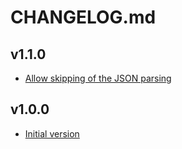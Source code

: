 # CHANGELOG.md

## v1.1.0

- [Allow skipping of the JSON parsing](https://github.com/babbel/terraform-aws-sns-to-rollbar/pull/2)

## v1.0.0

- [Initial version](https://github.com/babbel/terraform-aws-sns-to-rollbar/pull/1)
